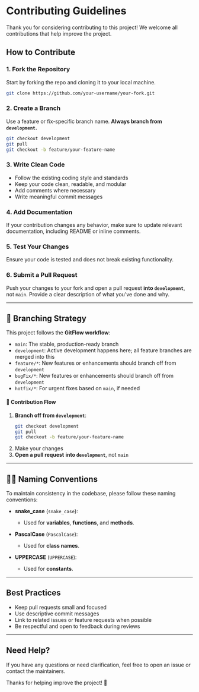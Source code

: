 # Contributing Guidelines

Thank you for considering contributing to this project! We welcome all contributions that help improve the project.

## How to Contribute

### 1. Fork the Repository
Start by forking the repo and cloning it to your local machine.

```bash
git clone https://github.com/your-username/your-fork.git
```

### 2. Create a Branch
Use a feature or fix-specific branch name. **Always branch from `development`.**

```bash
git checkout development
git pull
git checkout -b feature/your-feature-name
```

### 3. Write Clean Code
- Follow the existing coding style and standards
- Keep your code clean, readable, and modular
- Add comments where necessary
- Write meaningful commit messages

### 4. Add Documentation
If your contribution changes any behavior, make sure to update relevant documentation, including README or inline comments.

### 5. Test Your Changes
Ensure your code is tested and does not break existing functionality.

### 6. Submit a Pull Request
Push your changes to your fork and open a pull request **into `development`**, not `main`. Provide a clear description of what you’ve done and why.

---

## 🔄 Branching Strategy

This project follows the **GitFlow workflow**:

- `main`: The stable, production-ready branch  
- `development`: Active development happens here; all feature branches are merged into this  
- `feature/*`: New features or enhancements should branch off from `development`  
- `bugFix/*`: New features or enhancements should branch off from `development`  
- `hotfix/*`: For urgent fixes based on `main`, if needed

#### 📌 Contribution Flow

1. **Branch off from `development`**:
   ```bash
   git checkout development
   git pull
   git checkout -b feature/your-feature-name
   ```
2. Make your changes
3. **Open a pull request** **into `development`**, not `main`

---

## 🧑‍💻 Naming Conventions

To maintain consistency in the codebase, please follow these naming conventions:

- **snake_case** (`snake_case`):  
  - Used for **variables**, **functions**, and **methods**.

- **PascalCase** (`PascalCase`):  
  - Used for **class names**.

- **UPPERCASE** (`UPPERCASE`):  
  - Used for **constants**.

---

## Best Practices

- Keep pull requests small and focused  
- Use descriptive commit messages  
- Link to related issues or feature requests when possible  
- Be respectful and open to feedback during reviews

---

## Need Help?

If you have any questions or need clarification, feel free to open an issue or contact the maintainers.

Thanks for helping improve the project! 🙌
